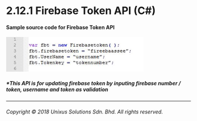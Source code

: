 # 2.12.1 Firebase Token API \(C\#\)



#### Sample source code for Firebase Token API

![](/assets/firebaset.JPG)



##### \*This API is for updating firebase token by inputing firebase number / token, username and token as validation

---

###### Copyright © 2018 Unixus Solutions Sdn. Bhd. All rights reserved.





